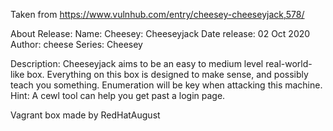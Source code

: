 Taken from https://www.vulnhub.com/entry/cheesey-cheeseyjack,578/ 

About Release:
    Name: Cheesey: Cheeseyjack
    Date release: 02 Oct 2020
    Author: cheese
    Series: Cheesey

Description:
    Cheeseyjack aims to be an easy to medium level real-world-like box. Everything on this box is designed to make sense, and possibly teach you something. Enumeration will be key when attacking this machine.
    Hint: A cewl tool can help you get past a login page.

Vagrant box made by RedHatAugust
